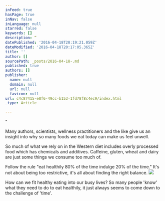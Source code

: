 ```yaml
---
inFeed: true
hasPage: true
inNav: false
inLanguage: null
starred: false
keywords: []
description: “
datePublished: '2016-04-18T20:19:21.059Z'
dateModified: '2016-04-18T20:17:05.365Z'
title: ''
author: []
sourcePath: _posts/2016-04-18-.md
published: true
authors: []
publisher:
  name: null
  domain: null
  url: null
  favicon: null
url: c4c87415-e8f6-49cc-b153-1fd78f8c4ec9/index.html
_type: Article

---
```

"

Many authors, scientists, wellness practitioners and the like give us an insight into why so many foods we eat today can make us feel unwell.

So much of what we rely on in the Western diet includes overly processed food which has chemicals and additives. Caffeine, gluten, wheat and dairy are just some things we consume too much of.

Follow the rule "eat healthily 80% of the time indulge 20% of the time." It's not about being too restrictive, it's all about finding the right balance.
![](https://the-grid-user-content.s3-us-west-2.amazonaws.com/13ae1d9f-eeea-4688-bb3f-723b9dc77af0.jpg)

How can we fit healthy eating into our busy lives? So many people 'know' what they need to do to eat healthily, it just always seems to come down to the challenge of 'time'.